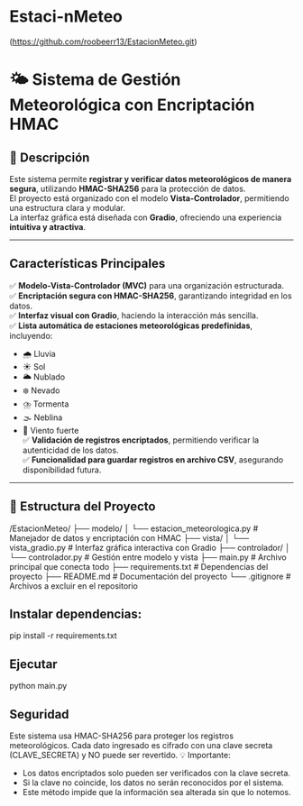 # Estaci-nMeteo
(https://github.com/roobeerr13/EstacionMeteo.git)
# 🌤️ Sistema de Gestión Meteorológica con Encriptación HMAC

## 📌 Descripción
Este sistema permite **registrar y verificar datos meteorológicos de manera segura**, utilizando **HMAC-SHA256** para la protección de datos.  
El proyecto está organizado con el modelo **Vista-Controlador**, permitiendo una estructura clara y modular.  
La interfaz gráfica está diseñada con **Gradio**, ofreciendo una experiencia **intuitiva y atractiva**.

---

## Características Principales
✅ **Modelo-Vista-Controlador (MVC)** para una organización estructurada.  
✅ **Encriptación segura con HMAC-SHA256**, garantizando integridad en los datos.  
✅ **Interfaz visual con Gradio**, haciendo la interacción más sencilla.  
✅ **Lista automática de estaciones meteorológicas predefinidas**, incluyendo:
   - 🌧️ Lluvia  
   - ☀️ Sol  
   - 🌥️ Nublado  
   - ❄️ Nevado  
   - ⛈️ Tormenta  
   - 🌫️ Neblina  
   - 💨 Viento fuerte  
✅ **Validación de registros encriptados**, permitiendo verificar la autenticidad de los datos.  
✅ **Funcionalidad para guardar registros en archivo CSV**, asegurando disponibilidad futura.  

---

## 📂 Estructura del Proyecto
/EstacionMeteo/ ├── modelo/ │   └── estacion_meteorologica.py  # Manejador de datos y encriptación con HMAC ├── vista/ │   └── vista_gradio.py  # Interfaz gráfica interactiva con Gradio ├── controlador/ │   └── controlador.py  # Gestión entre modelo y vista ├── main.py  # Archivo principal que conecta todo ├── requirements.txt  # Dependencias del proyecto ├── README.md  # Documentación del proyecto └── .gitignore  # Archivos a excluir en el repositorio


## Instalar dependencias: 
pip install -r requirements.txt

## Ejecutar 
python main.py

## Seguridad
Este sistema usa HMAC-SHA256 para proteger los registros meteorológicos.
Cada dato ingresado es cifrado con una clave secreta (CLAVE_SECRETA) y NO puede ser revertido.
💡 Importante:
- Los datos encriptados solo pueden ser verificados con la clave secreta.
- Si la clave no coincide, los datos no serán reconocidos por el sistema.
- Este método impide que la información sea alterada sin que lo notemos.



